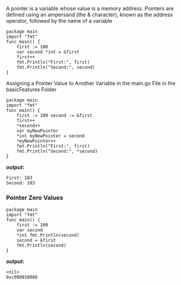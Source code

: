 A pointer is a variable whose value is a memory address.
Pointers are defined using an ampersand (the & character), known as the address operator, followed by the name of a variable

```
package main 
import "fmt" 
func main() { 
	first := 100 
	var second *int = &first 
	first++ 
	fmt.Println("First:", first) 
	fmt.Println("Second:", second) 
}
```

Assigning a Pointer Value to Another Variable in the main.go File in the basicFeatures Folder
```
package main 
import "fmt" 
func main() { 
	first := 100 second := &first 
	first++ 
	*second++ 
	var myNewPointer 
	*int myNewPointer = second 
	*myNewPointer++ 
	fmt.Println("First:", first) 
	fmt.Println("Second:", *second) 
}

```
***output:***
```
First: 103 
Second: 103
```

### Pointer Zero Values
```
package main 
import "fmt" 
func main() { 
	first := 100 
	var second 
	*int fmt.Println(second) 
	second = &first 
	fmt.Println(second) 
}
```
***output:***
```
<nil>
0xc000010088
```
